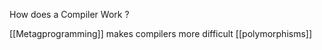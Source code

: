 

How does a Compiler Work ? 



[[Metagprogramming]] makes compilers more difficult 
[[polymorphisms]] 


